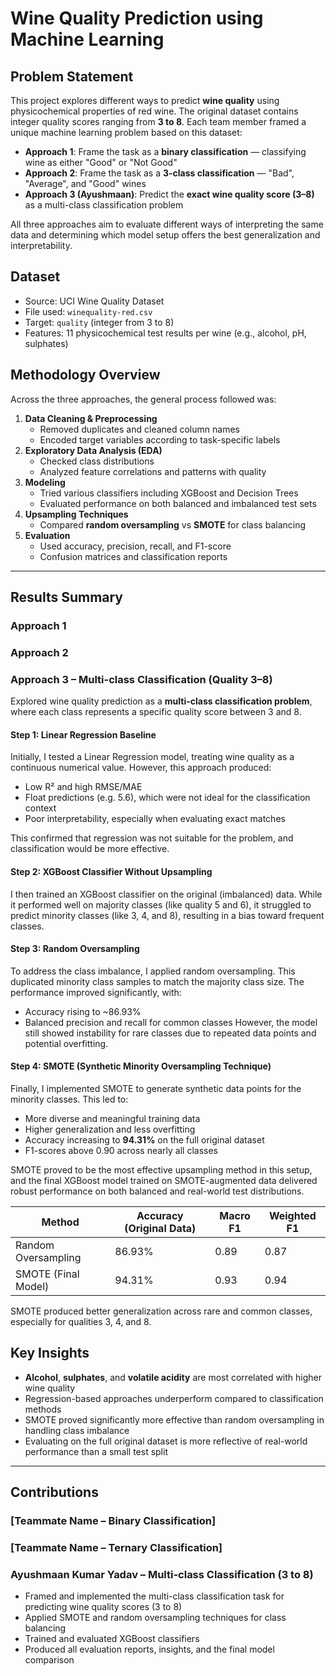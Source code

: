 # Wine Quality Prediction using Machine Learning

## Problem Statement

This project explores different ways to predict **wine quality** using physicochemical properties of red wine. The original dataset contains integer quality scores ranging from **3 to 8**. Each team member framed a unique machine learning problem based on this dataset:

- **Approach 1**: Frame the task as a **binary classification** — classifying wine as either "Good" or "Not Good"
- **Approach 2**: Frame the task as a **3-class classification** — "Bad", "Average", and "Good" wines
- **Approach 3 (Ayushmaan)**: Predict the **exact wine quality score (3–8)** as a multi-class classification problem

All three approaches aim to evaluate different ways of interpreting the same data and determining which model setup offers the best generalization and interpretability.

## Dataset

- Source: UCI Wine Quality Dataset
- File used: `winequality-red.csv`
- Target: `quality` (integer from 3 to 8)
- Features: 11 physicochemical test results per wine (e.g., alcohol, pH, sulphates)

## Methodology Overview

Across the three approaches, the general process followed was:

1. **Data Cleaning & Preprocessing**
   - Removed duplicates and cleaned column names
   - Encoded target variables according to task-specific labels
2. **Exploratory Data Analysis (EDA)**
   - Checked class distributions
   - Analyzed feature correlations and patterns with quality
3. **Modeling**
   - Tried various classifiers including XGBoost and Decision Trees
   - Evaluated performance on both balanced and imbalanced test sets
4. **Upsampling Techniques**
   - Compared **random oversampling** vs **SMOTE** for class balancing
5. **Evaluation**
   - Used accuracy, precision, recall, and F1-score
   - Confusion matrices and classification reports

---

## Results Summary

### Approach 1

### Approach 2

### Approach 3 – Multi-class Classification (Quality 3–8)
Explored wine quality prediction as a **multi-class classification problem**, where each class represents a specific quality score between 3 and 8.

#### Step 1: Linear Regression Baseline
Initially, I tested a Linear Regression model, treating wine quality as a continuous numerical value. However, this approach produced:
- Low R² and high RMSE/MAE
- Float predictions (e.g. 5.6), which were not ideal for the classification context
- Poor interpretability, especially when evaluating exact matches

This confirmed that regression was not suitable for the problem, and classification would be more effective.

#### Step 2: XGBoost Classifier Without Upsampling
I then trained an XGBoost classifier on the original (imbalanced) data. While it performed well on majority classes (like quality 5 and 6), it struggled to predict minority classes (like 3, 4, and 8), resulting in a bias toward frequent classes.

#### Step 3: Random Oversampling
To address the class imbalance, I applied random oversampling. This duplicated minority class samples to match the majority class size. The performance improved significantly, with:
- Accuracy rising to ~86.93%
- Balanced precision and recall for common classes
However, the model still showed instability for rare classes due to repeated data points and potential overfitting.

#### Step 4: SMOTE (Synthetic Minority Oversampling Technique)
Finally, I implemented SMOTE to generate synthetic data points for the minority classes. This led to:
- More diverse and meaningful training data
- Higher generalization and less overfitting
- Accuracy increasing to **94.31%** on the full original dataset
- F1-scores above 0.90 across nearly all classes

SMOTE proved to be the most effective upsampling method in this setup, and the final XGBoost model trained on SMOTE-augmented data delivered robust performance on both balanced and real-world test distributions.

| Method                | Accuracy (Original Data) | Macro F1 | Weighted F1 |
|-----------------------|--------------------------|----------|--------------|
| Random Oversampling   | 86.93%                   | 0.89     | 0.87         |
| SMOTE (Final Model)   | 94.31%                   | 0.93     | 0.94         |

SMOTE produced better generalization across rare and common classes, especially for qualities 3, 4, and 8.

## Key Insights

- **Alcohol**, **sulphates**, and **volatile acidity** are most correlated with higher wine quality
- Regression-based approaches underperform compared to classification methods
- SMOTE proved significantly more effective than random oversampling in handling class imbalance
- Evaluating on the full original dataset is more reflective of real-world performance than a small test split

---

## Contributions

### [Teammate Name – Binary Classification]


### [Teammate Name – Ternary Classification]


### Ayushmaan Kumar Yadav – Multi-class Classification (3 to 8)
- Framed and implemented the multi-class classification task for predicting wine quality scores (3 to 8)
- Applied SMOTE and random oversampling techniques for class balancing
- Trained and evaluated XGBoost classifiers
- Produced all evaluation reports, insights, and the final model comparison
